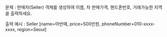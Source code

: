 문제 : 판매자(Seller) 객체를 생성하여 이름, 차 판매가격, 핸드폰번호, 거래가능한 지역을 출력하세요.

출력 예시 : Seller [name=아반떼, price=500만원, phoneNumber=010-xxxx-xxxx, region=Seoul]
